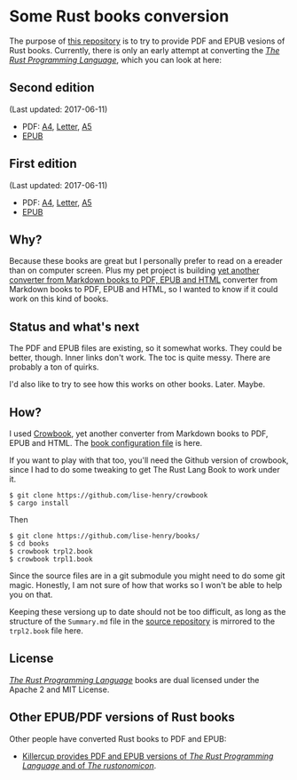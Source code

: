 # Some Rust books conversion 

The purpose of [this repository](https://github.com/lise-henry/books)
is to try to provide PDF and EPUB vesions of Rust books. Currently,
there is only an early attempt at converting the [*The Rust
Programming Language*](https://github.com/rust-lang/book), which you
can look at here:

## Second edition

(Last updated: 2017-06-11)

* PDF: [A4](http://lise-henry.github.io/books/trpl2-a4.pdf), [Letter](http://lise-henry.github.io/books/trpl2-letter.pdf), [A5](http://lise-henry.github.io/books/trpl2.pdf)
* [EPUB](http://lise-henry.github.io/books/trpl2.epub)

## First edition

(Last updated: 2017-06-11)

* PDF: [A4](http://lise-henry.github.io/books/trpl1-a4.pdf), [Letter](http://lise-henry.github.io/books/trpl1-letter.pdf), [A5](http://lise-henry.github.io/books/trpl1.pdf)
* [EPUB](http://lise-henry.github.io/books/trpl1.epub)

## Why?

Because these books are great but I personally prefer to read on a
ereader than on computer screen. Plus my
pet project is building [yet another converter from Markdown books to
PDF, EPUB and HTML](https://github.com/lise-henry/crowbook) converter from Markdown books to PDF, EPUB and HTML, so I wanted to know if it could work on this kind
of books.

## Status and what's next

The PDF and EPUB files are existing, so it somewhat works. They could be better,
though. Inner links don't work. The toc is quite messy. There are
probably a ton of quirks.

I'd also like to try to see how this works on other books. Later. Maybe.

## How? 

I used [Crowbook](https://github.com/lise-henry/crowbook), yet another
converter from Markdown books to PDF, EPUB and HTML. The [book
configuration file](https://github.com/lise-henry/books/blob/master/trpl2.book) is
here. 

If you want to play with that too, you'll need the Github version of
crowbook, since I had to do some tweaking to get The Rust Lang Book to
work under it.

```
$ git clone https://github.com/lise-henry/crowbook
$ cargo install
```

Then

```
$ git clone https://github.com/lise-henry/books/
$ cd books
$ crowbook trpl2.book
$ crowbook trpl1.book
```

Since the source files are in a git submodule you might need to do
some git magic. Honestly, I am not sure of how that works so I won't
be able to help you on that.

Keeping these versiong up to date should not be too difficult, as long
as the structure of the `Summary.md` file in
the [source repository](https://github.com/rust-lang/book) is mirrored
to the `trpl2.book` file here.

## License

[*The Rust Programming Language*](https://github.com/rust-lang/book)
books are dual licensed under the Apache 2 and MIT License. 

## Other EPUB/PDF versions of Rust books

Other people have converted Rust books to PDF and EPUB:

* [Killercup provides PDF and EPUB versions of *The Rust Programming
  Language* and of *The rustonomicon*](https://killercup.github.io/trpl-ebook/).

